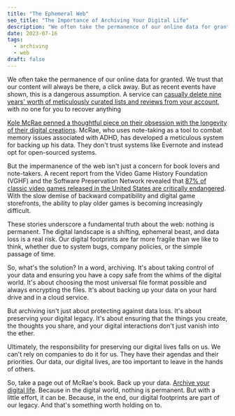 ```yaml
---
title: "The Ephemeral Web"
seo_title: "The Importance of Archiving Your Digital Life"
description: "We often take the permanence of our online data for granted. But as recent events have shown, this is a dangerous assumption. Archiving can help you regain control of your data and ensure you have a copy safe from the whims of the digital world."
date: 2023-07-16
tags:
  - archiving
  - web
draft: false
---
```



We often take the permanence of our online data for granted. We trust that our content will always be there, a click away. But as recent events have shown, this is a dangerous assumption. A service can [casually delete nine years' worth of meticulously curated lists and reviews from your account](https://www.somebits.com/weblog/tech/bad/goodreads-lost-all-my-data.html), with no one for you to recover anything

[Kole McRae penned a thoughtful piece on their obsession with the longevity of their digital creations](https://kolemcrae.com/notebook/longevity.html). McRae, who uses note-taking as a tool to combat memory issues associated with ADHD, has developed a meticulous system for backing up his data. They don't trust systems like Evernote and instead opt for open-sourced systems.

But the impermanence of the web isn't just a concern for book lovers and note-takers. A recent report from the Video Game History Foundation (VGHF) and the Software Preservation Network revealed that [87% of classic video games released in the United States are critically endangered](https://www.theverge.com/2023/7/14/23792586/classic-game-preservation-video-game-history-foundation-esa). With the slow demise of backward compatibility and digital game storefronts, the ability to play older games is becoming increasingly difficult.

These stories underscore a fundamental truth about the web: nothing is permanent. The digital landscape is a shifting, ephemeral beast, and data loss is a real risk. Our digital footprints are far more fragile than we like to think, whether due to system bugs, company policies, or the simple passage of time.

So, what's the solution? In a word, archiving. It's about taking control of your data and ensuring you have a copy safe from the whims of the digital world. It's about choosing the most universal file format possible and always encrypting the files. It's about backing up your data on your hard drive and in a cloud service.

But archiving isn't just about protecting against data loss. It's about preserving your digital legacy. It's about ensuring that the things you create, the thoughts you share, and your digital interactions don't just vanish into the ether.

Ultimately, the responsibility for preserving our digital lives falls on us. We can't rely on companies to do it for us. They have their agendas and their priorities. Our data, our digital lives, are too important to leave in the hands of others.

So, take a page out of McRae's book. Back up your data. [Archive your digital life](/posts/on-owning-your-data/). Because in the digital world, nothing is permanent. But with a little effort, it can be. Because, in the end, our digital footprints are part of our legacy. And that's something worth holding on to.